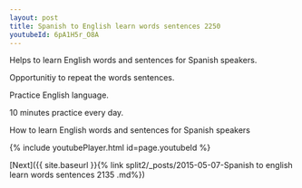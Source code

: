 ```yaml
---
layout: post
title: Spanish to English learn words sentences 2250 
youtubeId: 6pA1H5r_O8A
---
```

 
 
Helps to learn English words and sentences for Spanish speakers.

Opportunitiy to repeat the words sentences. 

Practice English language. 
 
10 minutes practice every day. 
 
How to learn English words and sentences for Spanish speakers 
 
{% include youtubePlayer.html id=page.youtubeId %}
 
 
[Next]({{ site.baseurl }}{% link  split2/_posts/2015-05-07-Spanish to english learn words sentences 2135 .md%})
 
